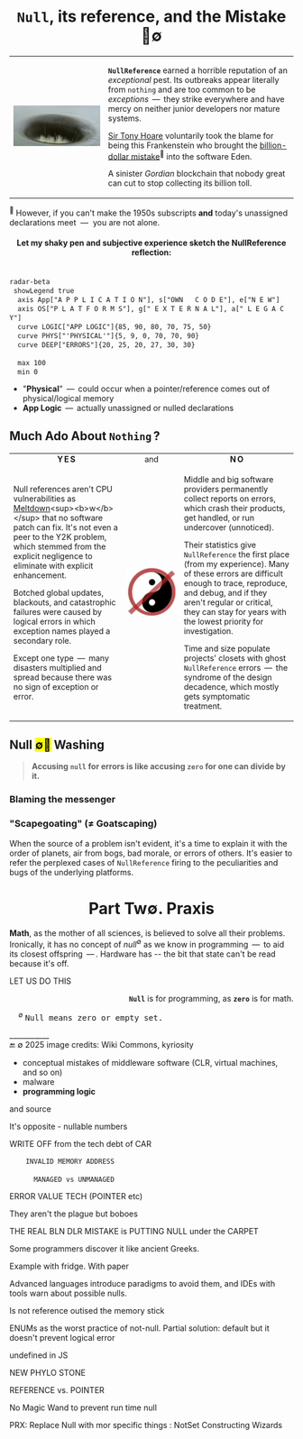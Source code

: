 <h1 align="center"><code>Null</code>, its reference, and the Mistake<br />🔎&empty;</h1>

<table><tr><td><picture><img alt="&thinsp; Monticello-Dam drain hole" src="../../../../_rsc/_img/photo/build/Monticello-Dam-drain.jpg" /></picture>
</td><td>

**`NullReference`** earned a horrible reputation of an _exceptional_ pest. Its outbreaks appear literally from `nothing` and are too common to be _exceptions_ &thinsp;&mdash;&thinsp; 
they strike everywhere and have mercy on neither junior developers nor mature systems.

[Sir Tony Hoare](../../quotes/README+/contributors/README.md#tony-hoare) voluntarily took the blame for being this Frankenstein who brought the 
[billion-dollar mistake](https://www.infoq.com/presentations/Null-References-The-Billion-Dollar-Mistake-Tony-Hoare/)<sup>🎥</sup> into the software Eden. 

A sinister _Gordian_ blockchain that nobody great can cut to stop collecting its billion toll.
  
</td></tr></table>

<sup>🎥</sup> However, if you can't make the 1950s subscripts **and** today's unassigned declarations meet &nbsp;&mdash;&nbsp; you are not alone. 

<h4 align="center">Let my shaky pen and subjective experience sketch the NullReference reflection:</h4>

```mermaid

radar-beta
 showLegend true
  axis App["A P P L I C A T I O N"], s["OWN   C O D E"], e["N E W"]
  axis OS["P L A T F O R M S"], g[" E X T E R N A L"], a[" L E G A C Y"]
  curve LOGIC["APP LOGIC"]{85, 90, 80, 70, 75, 50}
  curve PHYS["'PHYSICAL'"]{5, 9, 0, 70, 70, 90}
  curve DEEP["ERRORS"]{20, 25, 20, 27, 30, 30}

  max 100
  min 0
```

* "**Physical**" &thinsp;&mdash;&thinsp; could occur when a pointer/reference comes out of physical/logical memory
* **App Logic** &thinsp;&mdash;&thinsp; actually unassigned or nulled declarations

## Much Ado About `Nothing`&thinsp;?

<table><tr></tr><tr align="center"><td width="40%"><b>Y&thinsp;E&thinsp;S</b></td><td width="20%" >and</td><td width="40%" ><b>N&thinsp;O</b></td>
</tr><tr valign="center"><td>
  
Null references aren't CPU vulnerabilities as [Meltdown](https://en.wikipedia.org/wiki/Meltdown_(security_vulnerability))<sup><b>w</b></sup> that no software patch can fix. 
It's not even a peer to the Y2K problem, which stemmed from the explicit negligence to eliminate with explicit enhancement.

Botched global updates, blackouts, and catastrophic failures were caused by logical errors in which exception names played a secondary role. 

Except one type &thinsp;&mdash;&thinsp; many disasters multiplied and spread because there was no sign of exception or error.
  
</td><td><picture><img alt="&nbsp; Yin&Yang under null sign" src="../../../../_rsc/_img/signs/YinYangNull.png" /></picture></picture></td><td>

Middle and big software providers permanently collect reports on errors, which crash their products, get handled, or run undercover (unnoticed).

Their statistics give `NullReference` the first place (from my experience). 
Many of these errors are difficult enough to trace, reproduce, and debug, and if they aren't regular or critical, they can stay for years with the lowest priority for investigation.

Time and size populate projects' closets with ghost `NullReference` errors &thinsp;&mdash;&thinsp; the syndrome of the design decadence, which mostly gets symptomatic treatment.

</td></tr></table>

## Null <mark>&empty;🚿</mark> Washing</h2>

> **Accusing `null` for errors is like accusing `zero` for one can divide by it.**


### Blaming the messenger



### "Scapegoating" (≠ Goatscaping) 

When the source of a problem isn't evident, it's a time to explain it with the order of planets, air from bogs, bad morale, or errors of others. 
It's easier to refer the perplexed cases of `NullReference` firing to the peculiarities and bugs of the underlying platforms.

<h1 align = "center">Part Tw&empty;. Praxis</h1>

**Math**, as the mother of all sciences, is believed to solve all their problems. Ironically, it has no concept of _null_<sup>&empty;</sup> as we know in programming &thinsp;&mdash;&thinsp; to aid its closest offspring &thinsp;&mdash;&thinsp;. Hardware has -- the bit that state can't be read because it's off.

LET US DO THIS

<p dir="rtl">.<b><code>Null</code></b> is for programming, as <code><b>zero</b></code> is for math</p>

&nbsp; &nbsp; <sup>&empty;</sup> <samp>Null means zero or empty set.</samp>

\___________\
🔚 &empty; 2025  image credits: Wiki Commons, kyriosity

- conceptual mistakes of middleware software (CLR, virtual machines, and so on)
- malware
- **programming logic**
 
and source 


It's opposite - nullable numbers

WRITE OFF from the tech debt of CAR

        INVALID MEMORY ADDRESS

          MANAGED vs UNMANAGED

ERROR
VALUE
TECH (POINTER etc)

They aren't the plague but boboes

THE REAL BLN DLR MISTAKE is PUTTING NULL under the CARPET

Some programmers discover it like ancient Greeks.

Example with fridge. With paper

Advanced languages introduce paradigms to avoid them, and IDEs with tools warn about possible nulls.

Is not reference outised the memory stick

ENUMs as the worst practice of not-null. Partial solution: default but it doesn't prevent logical error

undefined in JS

NEW PHYLO STONE

REFERENCE vs. POINTER

No Magic Wand to prevent run time null

PRX:
    Replace Null with mor specific things : NotSet
    Constructing Wizards
